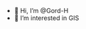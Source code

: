 - 👋 Hi, I’m @Gord-H
- 👀 I’m interested in GIS

<!---
Gord-H/Gord-H is a ✨ special ✨ repository because its `README.md` (this file) appears on your GitHub profile.
You can click the Preview link to take a look at your changes.
--->
